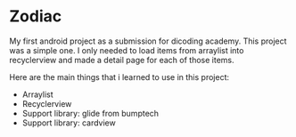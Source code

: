 # Zodiac
My first android project as a submission for dicoding academy. This project was a simple one. I only needed to load items from arraylist into recyclerview and made a detail page for each of those items.

Here are the main things that i learned to use in this project:
- Arraylist
- Recyclerview
- Support library: glide from bumptech
- Support library: cardview


